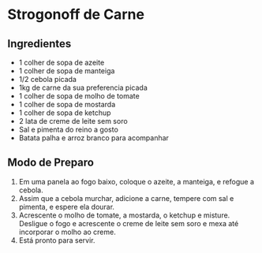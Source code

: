 # Strogonoff de Carne

## Ingredientes

- 1 colher de sopa de azeite
- 1 colher de sopa de manteiga
- 1/2 cebola picada
- 1kg de carne da sua preferencia picada
- 1 colher de sopa de molho de tomate
- 1 colher de sopa de mostarda
- 1 colher de sopa de ketchup
- 2 lata de creme de leite sem soro
- Sal e pimenta do reino a gosto
- Batata palha e arroz branco para acompanhar

## Modo de Preparo
1. Em uma panela ao fogo baixo, coloque o azeite, a manteiga, e refogue a cebola.
2. Assim que a cebola murchar, adicione a carne, tempere com sal e pimenta, e espere ela dourar.
3. Acrescente o molho de tomate, a mostarda, o ketchup e misture.
Desligue o fogo e acrescente o creme de leite sem soro e mexa até incorporar o molho ao creme.
4. Está pronto para servir.
